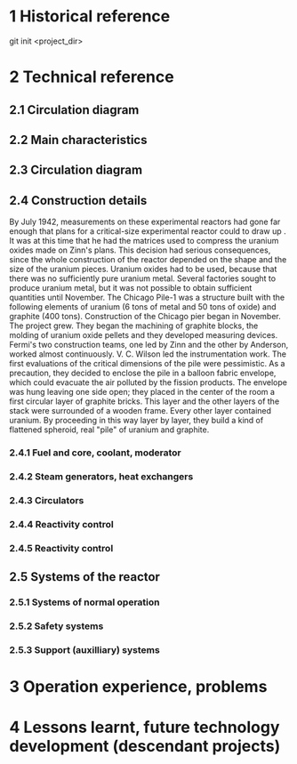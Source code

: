 # 1 Historical reference
git init <project_dir>

# 2 Technical reference

## 2.1 Circulation diagram

## 2.2 Main characteristics

## 2.3 Circulation diagram

## 2.4 Construction details
By July 1942, measurements on these experimental reactors had gone far enough that plans for a critical-size experimental reactor could
to draw up . It was at this time that he had the matrices used to compress the uranium oxides made on Zinn's plans. This decision had serious consequences, since the whole construction of the reactor depended on the shape and
the size of the uranium pieces.
Uranium oxides had to be used, because that there was no sufficiently pure uranium metal. Several factories sought to produce uranium metal, but it was not possible to obtain sufficient quantities until November. The Chicago Pile-1 was a structure built with the following elements of uranium (6 tons of metal and 50 tons of oxide) and graphite (400 tons).
Construction of the Chicago pier began in November. The project grew. They began the machining of graphite blocks, the molding of uranium oxide pellets and they developed measuring devices. Fermi's two construction teams, one led by Zinn and the other
by Anderson, worked almost continuously.
V. C. Wilson led the instrumentation work.
The first evaluations of the critical dimensions of the pile were pessimistic. As a precaution, they decided to enclose the pile in a balloon fabric envelope, which could evacuate the air polluted by the fission products.
  The envelope was hung leaving one side
open; they placed in the center of the room a first
circular layer of graphite bricks. This layer and the other layers of the stack were surrounded
of a wooden frame. Every other layer contained
uranium. By proceeding in this way layer by layer, they
build a kind of flattened spheroid, real
"pile" of uranium and graphite.
### 2.4.1 Fuel and core, coolant, moderator

### 2.4.2 Steam generators, heat exchangers

### 2.4.3 Circulators

### 2.4.4 Reactivity control

### 2.4.5 Reactivity control

## 2.5 Systems of the reactor

### 2.5.1 Systems of normal operation

### 2.5.2 Safety systems

### 2.5.3 Support (auxilliary) systems

# 3 Operation experience, problems

# 4 Lessons learnt, future technology development (descendant projects)

